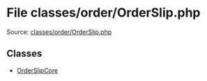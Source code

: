 File classes/order/OrderSlip.php
=========

Source: [classes/order/OrderSlip.php](https://github.com/PrestaShop/PrestaShop/blob/1.5.3.1/classes/order/OrderSlip.php)


Classes
-------

* [OrderSlipCore](class.OrderSlipCore.md)

